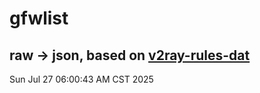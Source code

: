 # gfwlist
## raw -> json, based on [v2ray-rules-dat](https://github.com/Loyalsoldier/v2ray-rules-dat)
Sun Jul 27 06:00:43 AM CST 2025

